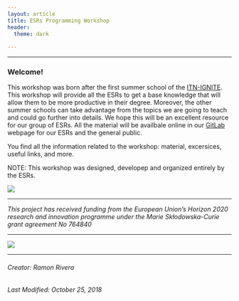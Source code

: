 ```yaml
---
layout: article
title: ESRs Programming Workshop
header:
  theme: dark 
    
---
```

---  
### Welcome!
This workshop was born after the first summer school of the [ITN-IGNITE](http://www.itn-ignite.eu/). This workshop will provide all the ESRs to get a base knowledge that will allow them to be more productive in their degree. Moreover, the other summer schools can take advantage from the topics we are going to teach and could go further into details. We hope this will be an excellent resource for our group of ESRs. All the material will be availbale online in our [GitLab]() webpage for our ESRs and the general public.  
 
You find all the information related to the workshop: material, excersices, useful links, and more.

NOTE: This workshop was designed, developep and organized entirely by the ESRs.       

 ![](https://i.imgur.com/KMVYY8O.png)   
 
 ---  
 
*This project has received funding from the European Union’s Horizon 2020 research and innovation programme under the Marie Skłodowska-Curie grant agreement No 764840*   

---   
![](https://i.imgur.com/LWHb2EO.jpg)    

---  
###### Creator: Ramon Rivera    
###### Last Modified: October 25, 2018    
